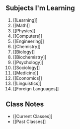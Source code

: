 ## Subjects I'm Learning
1. [[Learning]]
2. [[Math]]
3. [[Physics]]
4. [[Computers]]
5. [[Engineering]]
6. [[Chemistry]]
7. [[Biology]]
8. [[Biochemistry]]
9. [[Psychology]]
10. [[Sociology]]
12. [[Medicine]]
13. [[Economics]]
14. [[Linguistics]]
15. [[Foreign Languages]]
## Class Notes
* [[Current Classes]]
* [[Past Classes]]